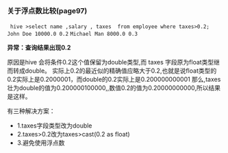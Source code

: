 ### 关于浮点数比较(page97)
``` hive >select name ,salary , taxes  from employee where taxes>0.2;``` 
   ``` John Doe 10000.0 0.2```
   ``` Michael Man 8000.0 0.3 ```
   
**异常：查询结果出现0.2** 

原因是hive 会将条件0.2这个值保留为double类型,而 taxes 字段原为float类型继而转成double。
实际上0.2的最近似的精确值应略大于0.2,也就是说float类型的0.2实际上是0.2000001，而double的0.2实际上是0.200000000001
那么,taxes壮为double的值为0.200000100000,,数值0.2的值为0.20000000000,所以结果是这样。

有三种解决方案：
- 1.taxes字段类型改为double
- 2.taxes>0.2改为taxes>cast(0.2 as float)
- 3.避免使用浮点数

